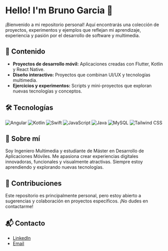 # Hello! I'm Bruno Garcia 👋

¡Bienvenido a mi repositorio personal! Aquí encontrarás una colección de proyectos, experimentos y ejemplos que reflejan mi aprendizaje, experiencia y pasión por el desarrollo de software y multimedia. 

## 📂 Contenido

- **Proyectos de desarrollo móvil:** Aplicaciones creadas con Flutter, Kotlin y React Native.
- **Diseño interactivo:** Proyectos que combinan UI/UX y tecnologías multimedia.
- **Ejercicios y experimentos:** Scripts y mini-proyectos que exploran nuevas tecnologías y conceptos.

## 🛠️ Tecnologías

![Angular](https://img.shields.io/badge/-Angular-DD0031?logo=angular&logoColor=white&style=for-the-badge) ![Kotlin](https://img.shields.io/badge/-Kotlin-7F52FF?logo=kotlin&logoColor=white&style=for-the-badge) ![Swift](https://img.shields.io/badge/-Swift-FA7343?logo=swift&logoColor=white&style=for-the-badge) ![JavaScript](https://img.shields.io/badge/-JavaScript-F7DF1E?logo=javascript&logoColor=black&style=for-the-badge) ![Java](https://img.shields.io/badge/-Java-007396?logo=java&logoColor=white&style=for-the-badge) ![MySQL](https://img.shields.io/badge/-MySQL-4479A1?logo=mysql&logoColor=white&style=for-the-badge) ![Tailwind CSS](https://img.shields.io/badge/-Tailwind%20CSS-06B6D4?logo=tailwind-css&logoColor=white&style=for-the-badge)

## 🌱 Sobre mí

Soy Ingeniero Multimedia y estudiante de Máster en Desarrollo de Aplicaciones Móviles. Me apasiona crear experiencias digitales innovadoras, funcionales y visualmente atractivas. Siempre estoy aprendiendo y explorando nuevas tecnologías.

## 🤝 Contribuciones

Este repositorio es principalmente personal, pero estoy abierto a sugerencias y colaboración en proyectos específicos. ¡No dudes en contactarme!

## 📬 Contacto

- [LinkedIn](https://linkedin.com/in/tu-perfil)
- [Email](mailto:tu-correo@example.com)

